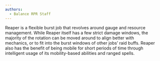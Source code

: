 ```yaml
---
authors:
  - Balance RPR Staff
---
```

Reaper is a flexible burst job that revolves around gauge and resource management. While Reaper itself has a few strict damage windows, the majority of the rotation can be moved around to align better with mechanics, or to fit into the burst windows of other jobs’ raid buffs. Reaper also has the benefit of being mobile for short periods of time through intelligent usage of its mobility-based abilities and ranged spells.